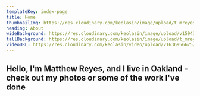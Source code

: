 ```yaml
---
templateKey: index-page
title: Home
thumbnailImg: https://res.cloudinary.com/keolasin/image/upload/t_mreyes_default/v1597109380/personal-revamp/portrait.jpg
heading: About
wideBackground: https://res.cloudinary.com/keolasin/image/upload/v1594317277/Cities/Girona_Waterway.jpg
tallBackground: https://res.cloudinary.com/keolasin/image/upload/t_mreyes_default/v1597267956/Desert/Joshua_Tree_Climbing.jpg
videoURL: https://res.cloudinary.com/keolasin/video/upload/v1636956625/test_eugurq.mp4
---
```


## Hello, I'm **Matthew Reyes**, and I live in **Oakland** - check out my photos or some of the work I've done
